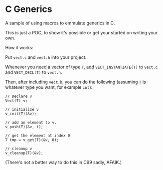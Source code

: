 # C Generics
A sample of using macros to emmulate generics in C.

This is just a POC, to show it's possible or get your started on writing your own.

How it works:

Put `vect.c` and `vect.h` into your project.

Whenever you need a vector of type `T`, add `VECT_INSTANTIATE(T)` to `vect.c` and `VECT_DECL(T)` to `vect.h`.

Then, after including `vect.h`, you can do the following (assuming `T` is whatever type you want, for example `int`):

```
// Declare v
Vect(T) v;

// initialize v
v_init(T)(&v);

// add an element to v.
v_push(T)(&v, t);

// get the element at index 0
T tmp = v_get(T)(&v, 0);

// cleanup v
v_cleanup(T)(&v);
```

(There's not a better way to do this in C99 sadly, AFAIK.)
